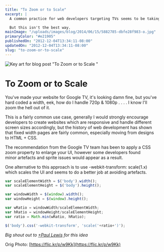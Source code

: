 ```yaml
---
title: "To Zoom or to Scale"
excerpt: |
  A common practice for web developers targeting TVs seems to be taking the 720p UI and simply zooming in on it to fill a 1080p screen.

  But this isn't the best way.
mainImage: "/uploads/images/blog/2014/06/15/5882785-dbfe28f983-o.jpg"
primaryColor: "#e21905"
publishedOn: "2012-12-04T13:34:11-08:00"
updatedOn: "2012-12-04T13:34:11-08:00"
slug: "to-zoom-or-to-scale"
---
```

![Key art for blog post "To Zoom or to Scale "](/uploads/images/blog/2014/06/15/5882785-dbfe28f983-o.jpg)

# To Zoom or to Scale

You've made your website for Google TV, it's looking damn fine, but you've hard coded a width, eek, how do I handle 720p & 1080p . . . . I know I'll zoom the hell out of it.

This is a fairly common use case, generally I would strongly encourage developers to create websites which are responsive and handle different screen sizes accordingly, but the history of web development has shown that fixed width pages are fairly common, especially moving from designs to HTML + CSS.

The recommendation from the Google TV team has been to apply a CSS zoom property to enlarge your UI, however some developers found minor artefacts and sprite issues would appear as a result.

One alternative to this approach is to use -webkit-transform: scale(1.x) which scales the UI and seems to do a better job at avoiding artefacts.

```javascript
var scaleElementWidth = $('body').width();
var scaleElementHeight = $('body').height();

var windowWidth = $(window).width();
var windowHeight = $(window).height();

var wRatio = windowWidth/scaleElementWidth;
var hRatio = windowHeight/scaleElementHeight;
var ratio = Math.min(wRatio, hRatio);

$('body').css('-webkit-transform', 'scale('+ratio+')');
```

_Big shout out to [+Paul Lewis](https://plus.google.com/105201233571140699617/posts) for this idea_

Orig Photo: [https://flic.kr/p/w9Kk](https://flic.kr/p/w9Kk)